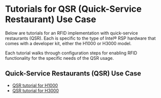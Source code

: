 # Tutorials for QSR (Quick-Service Restaurant) Use Case
Below are tutorials for an RFID implementation with quick-service restaurants (QSR). Each is specific to the type of Intel&reg; RSP hardware that comes with a developer kit, either the H1000 or H3000 model.

Each tutorial walks through configuration steps for enabling RFID functionality for the specific needs of the QSR usage.

## Quick-Service Restaurants (QSR) Use Case
- [QSR tutorial for H1000](./QSR_H1000_use_case.md)
- [QSR tutorial for H3000](./QSR_H3000_use_case.md)
